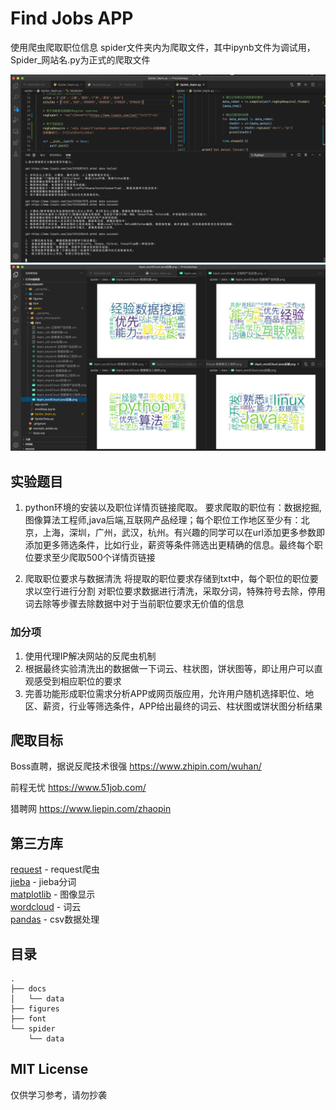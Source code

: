 # Find Jobs APP

使用爬虫爬取职位信息
spider文件夹内为爬取文件，其中ipynb文件为调试用，Spider_网站名.py为正式的爬取文件

![](figures/fig1.png)
![](figures/fig2.png)

## 实验题目

1. python环境的安装以及职位详情页链接爬取。
    要求爬取的职位有：数据挖掘,图像算法工程师,java后端,互联网产品经理；每个职位工作地区至少有：北京，上海，深圳，广州，武汉，杭州。有兴趣的同学可以在url添加更多参数即添加更多筛选条件，比如行业，薪资等条件筛选出更精确的信息。最终每个职位要求至少爬取500个详情页链接

2. 爬取职位要求与数据清洗
    将提取的职位要求存储到txt中，每个职位的职位要求以空行进行分割
    对职位要求数据进行清洗，采取分词，特殊符号去除，停用词去除等步骤去除数据中对于当前职位要求无价值的信息

### 加分项

1. 使用代理IP解决网站的反爬虫机制  
2. 根据最终实验清洗出的数据做一下词云、柱状图，饼状图等，即让用户可以直观感受到相应职位的要求  
3. 完善功能形成职位需求分析APP或网页版应用，允许用户随机选择职位、地区、薪资，行业等筛选条件，APP给出最终的词云、柱状图或饼状图分析结果  

## 爬取目标

Boss直聘，据说反爬技术很强
https://www.zhipin.com/wuhan/

前程无忧
https://www.51job.com/

猎聘网
https://www.liepin.com/zhaopin

## 第三方库

[request](https://requests.readthedocs.io/zh_CN/latest/user/quickstart.html) - request爬虫  
[jieba](https://github.com/fxsjy/jieba) - jieba分词  
[matplotlib](https://github.com/matplotlib/matplotlib) - 图像显示  
[wordcloud](https://github.com/amueller/word_cloud) - 词云  
[pandas](https://github.com/pandas-dev/pandas) - csv数据处理  

## 目录
```shell
.
├── docs
│   └── data
├── figures
├── font
└── spider
    └── data
```

## MIT License

仅供学习参考，请勿抄袭